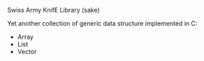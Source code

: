Swiss Army KnifE Library (sake)

Yet another collection of generic data structure implemented in C:
+ Array
+ List
+ Vector
